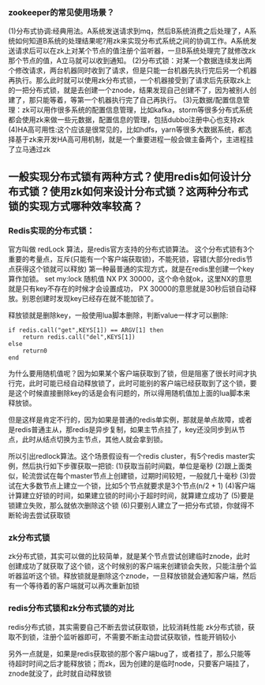 ### zookeeper的常见使用场景？
(1)分布式协调:经典用法。A系统发送请求到mq，然后B系统消费之后处理了，A系统如何知道B系统的处理结果呢?用zk来实现分布式系统之间的协调工作。A系统发送请求后可以在zk上对某个节点的值注册个监听器，一旦B系统处理完了就修改zk那个节点的值，A立马就可以收到通知。
(2)分布式锁：对某一个数据连续发出两个修改请求，两台机器同时收到了请求，但是只能一台机器先执行完后另一个机器再执行。那么此时就可以使用zk分布式锁，一个机器接受到了请求后先获取zk上的一把分布式锁，就是去创建一个znode，结果发现自己创建不了，因为被别人创建了，那只能等着，等第一个机器执行完了自己再执行。
(3)元数据/配置信息管理：zk可以用作很多系统的配置信息管理，比如kafka，storm等很多分布式系统都会使用zk来做一些元数据，配置信息的管理，包括dubbo注册中心也支持zk
(4)HA高可用性:这个应该是很常见的，比如hdfs，yarn等很多大数据系统，都选择基于zk来开发HA高可用机制，就是一个重要进程一般会做主备两个，主进程挂了立马通过zk




































## 一般实现分布式锁有两种方式？使用redis如何设计分布式锁？使用zk如何来设计分布式锁？这两种分布式锁的实现方式哪种效率较高？

### Redis实现的分布式锁：
官方叫做 redLock 算法，是redis官方支持的分布式锁算法。
这个分布式锁有3个重要的考量点，互斥(只能有一个客户端获取锁)，不能死锁，容错(大部分redis节点获得这个锁就可以释放)
第一种最普通的实现方式，就是在redis里创建一个key算作加锁。
set my:lock 随机值 NX PX 30000，这个命令就ok，这里NX的意思就是只有key不存在的时候才会设置成功， PX 30000的意思就是30秒后锁自动释放。别恩创建时发现key已经存在就不能加锁了。

释放锁就是删除key，一般使用lua脚本删除，判断value一样才可以删除:
```
if redis.call("get",KEYS[1]) == ARGV[1] then
    return redis.call("del",KEYS[1])
else 
	return0
end
```
为什么要用随机值呢？因为如果某个客户端获取到了锁，但是阻塞了很长时间才执行完，此时可能已经自动释放锁了，此时可能别的客户端已经获取到了这个锁，要是这个时候直接删除key的话是会有问题的，所以得用随机值加上面的lua脚本来释放锁。

但是这样是肯定不行的，因为如果是普通的redis单实例，那就是单点故障，或者是redis普通主从，那redis是异步复制，如果主节点挂了，key还没同步到从节点，此时从结点切换为主节点，其他人就会拿到锁。

所以引出redlock算法。这个场景假设有一个redis cluster，有5个redis master实例，然后执行如下步骤获取一把锁:
(1)获取当前时间戳，单位是毫秒
(2)跟上面类似，轮流尝试在每个master节点上创建锁，过期时间较短，一般就几十毫秒
(3)尝试在大多数节点上建立一个锁，比如5个节点就要求是3个节点(n/2 + 1)
(4)客户端计算建立好锁的时间，如果建立锁的时间小于超时时间，就算建立成功了
(5)要是锁建立失败，那么就依次删除这个锁
(6)只要别人建立了一把分布式锁，你就得不断轮询去尝试获取锁

### zk分布式锁
zk分布式锁，其实可以做的比较简单，就是某个节点尝试创建临时znode，此时创建成功了就获取了这个锁，这个时候别的客户端来创建锁会失败，只能注册个监听器监听这个锁。释放锁就是删除这个znode，一旦释放锁就会通知客户端，然后有一个等待着的客户端就可以再次重新加锁

### redis分布式锁和zk分布式锁的对比
redis分布式锁，其实需要自己不断去尝试获取锁，比较消耗性能
zk分布式锁，获取不到锁，注册个监听器即可，不需要不断主动尝试获取锁，性能开销较小

另外一点就是，如果是redis获取锁的那个客户端bug了，或者挂了，那么只能等待超时时间之后才能释放锁；而zk，因为创建的是临时node，只要客户端挂了，znode就没了，此时就自动释放锁